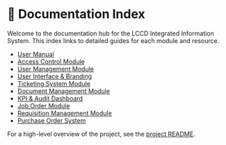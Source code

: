 # 📑 Documentation Index

Welcome to the documentation hub for the LCCD Integrated Information System. This index links to detailed guides for each module and resource.

- [User Manual](user_manual.md)
- [Access Control Module](Access_Control_Module.md)
- [User Management Module](user.md)
- [User Interface & Branding](user-interface-branding.md)
- [Ticketing System Module](Ticketing_System_Module.md)
- [Document Management Module](document-management-module.md)
- [KPI & Audit Dashboard](kpi-audit-log-dashboard.md)
- [Job Order Module](job-order-module.md)
- [Requisition Management Module](requisition-management-module.md)
- [Purchase Order System](purchase-order-module.md)

For a high-level overview of the project, see the [project README](../README.md).
